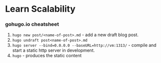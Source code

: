 # Learn Scalability

### gohugo.io cheatsheet

1. `hugo new post/<name-of-post>.md` - add a new draft blog post.
2. `hugo undraft post<name-of-post>.md`
3. `hugo server --bind=0.0.0.0 --baseURL=http://vm:1313/` - compile and start a static http server in development.
4. `hugo` - produces the static content
